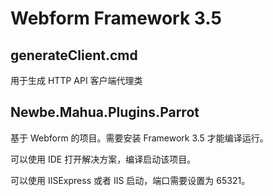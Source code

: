 # Webform Framework 3.5

## generateClient.cmd

用于生成 HTTP API 客户端代理类

## Newbe.Mahua.Plugins.Parrot

基于 Webform 的项目。需要安装 Framework 3.5 才能编译运行。

可以使用 IDE 打开解决方案，编译启动该项目。

可以使用 IISExpress 或者 IIS 启动，端口需要设置为 65321。